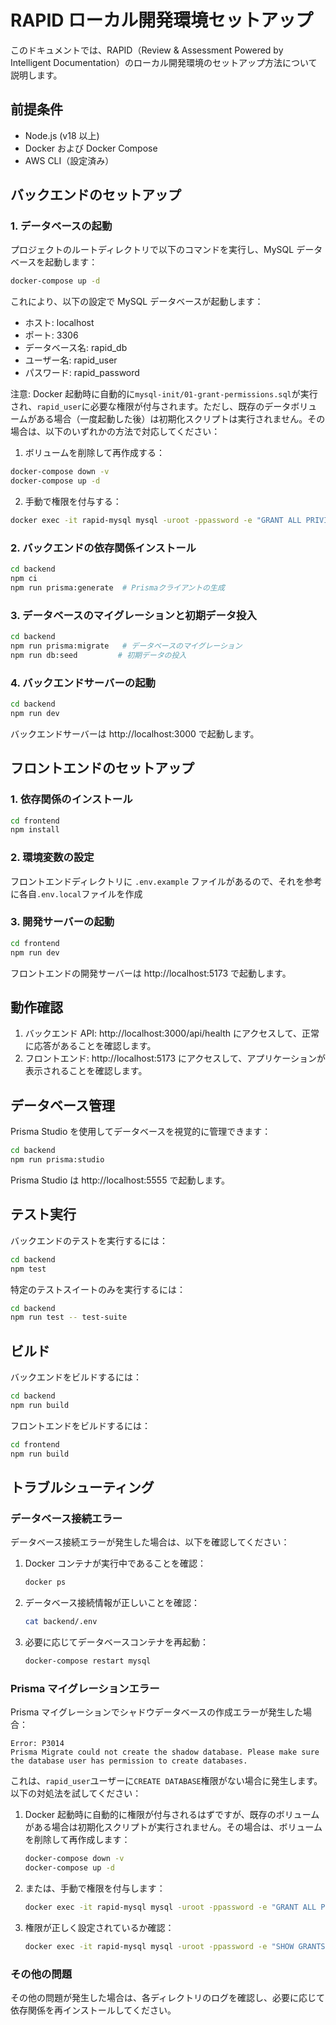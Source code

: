 # RAPID ローカル開発環境セットアップ

このドキュメントでは、RAPID（Review & Assessment Powered by Intelligent Documentation）のローカル開発環境のセットアップ方法について説明します。

## 前提条件

- Node.js (v18 以上)
- Docker および Docker Compose
- AWS CLI（設定済み）

## バックエンドのセットアップ

### 1. データベースの起動

プロジェクトのルートディレクトリで以下のコマンドを実行し、MySQL データベースを起動します：

```bash
docker-compose up -d
```

これにより、以下の設定で MySQL データベースが起動します：

- ホスト: localhost
- ポート: 3306
- データベース名: rapid_db
- ユーザー名: rapid_user
- パスワード: rapid_password

注意: Docker 起動時に自動的に`mysql-init/01-grant-permissions.sql`が実行され、`rapid_user`に必要な権限が付与されます。ただし、既存のデータボリュームがある場合（一度起動した後）は初期化スクリプトは実行されません。その場合は、以下のいずれかの方法で対応してください：

1. ボリュームを削除して再作成する：

```bash
docker-compose down -v
docker-compose up -d
```

2. 手動で権限を付与する：

```bash
docker exec -it rapid-mysql mysql -uroot -ppassword -e "GRANT ALL PRIVILEGES ON *.* TO 'rapid_user'@'%'; FLUSH PRIVILEGES;"
```

### 2. バックエンドの依存関係インストール

```bash
cd backend
npm ci
npm run prisma:generate  # Prismaクライアントの生成
```

### 3. データベースのマイグレーションと初期データ投入

```bash
cd backend
npm run prisma:migrate   # データベースのマイグレーション
npm run db:seed         # 初期データの投入
```

### 4. バックエンドサーバーの起動

```bash
cd backend
npm run dev
```

バックエンドサーバーは http://localhost:3000 で起動します。

## フロントエンドのセットアップ

### 1. 依存関係のインストール

```bash
cd frontend
npm install
```

### 2. 環境変数の設定

フロントエンドディレクトリに `.env.example` ファイルがあるので、それを参考に各自`.env.local`ファイルを作成

### 3. 開発サーバーの起動

```bash
cd frontend
npm run dev
```

フロントエンドの開発サーバーは http://localhost:5173 で起動します。

## 動作確認

1. バックエンド API: http://localhost:3000/api/health にアクセスして、正常に応答があることを確認します。
2. フロントエンド: http://localhost:5173 にアクセスして、アプリケーションが表示されることを確認します。

## データベース管理

Prisma Studio を使用してデータベースを視覚的に管理できます：

```bash
cd backend
npm run prisma:studio
```

Prisma Studio は http://localhost:5555 で起動します。

## テスト実行

バックエンドのテストを実行するには：

```bash
cd backend
npm test
```

特定のテストスイートのみを実行するには：

```bash
cd backend
npm run test -- test-suite
```

## ビルド

バックエンドをビルドするには：

```bash
cd backend
npm run build
```

フロントエンドをビルドするには：

```bash
cd frontend
npm run build
```

## トラブルシューティング

### データベース接続エラー

データベース接続エラーが発生した場合は、以下を確認してください：

1. Docker コンテナが実行中であることを確認：

   ```bash
   docker ps
   ```

2. データベース接続情報が正しいことを確認：

   ```bash
   cat backend/.env
   ```

3. 必要に応じてデータベースコンテナを再起動：
   ```bash
   docker-compose restart mysql
   ```

### Prisma マイグレーションエラー

Prisma マイグレーションでシャドウデータベースの作成エラーが発生した場合：

```
Error: P3014
Prisma Migrate could not create the shadow database. Please make sure the database user has permission to create databases.
```

これは、`rapid_user`ユーザーに`CREATE DATABASE`権限がない場合に発生します。以下の対処法を試してください：

1. Docker 起動時に自動的に権限が付与されるはずですが、既存のボリュームがある場合は初期化スクリプトが実行されません。その場合は、ボリュームを削除して再作成します：

   ```bash
   docker-compose down -v
   docker-compose up -d
   ```

2. または、手動で権限を付与します：

   ```bash
   docker exec -it rapid-mysql mysql -uroot -ppassword -e "GRANT ALL PRIVILEGES ON *.* TO 'rapid_user'@'%'; FLUSH PRIVILEGES;"
   ```

3. 権限が正しく設定されているか確認：
   ```bash
   docker exec -it rapid-mysql mysql -uroot -ppassword -e "SHOW GRANTS FOR 'rapid_user'@'%';"
   ```

### その他の問題

その他の問題が発生した場合は、各ディレクトリのログを確認し、必要に応じて依存関係を再インストールしてください。
